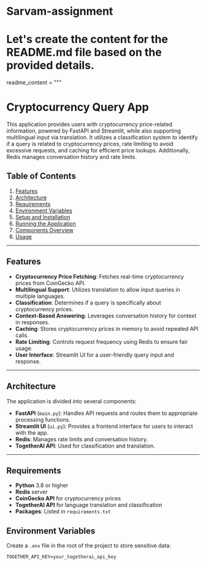 # Sarvam-assignment
# Let's create the content for the README.md file based on the provided details.

readme_content = """
# Cryptocurrency Query App

This application provides users with cryptocurrency price-related information, powered by FastAPI and Streamlit, while also supporting multilingual input via translation. It utilizes a classification system to identify if a query is related to cryptocurrency prices, rate limiting to avoid excessive requests, and caching for efficient price lookups. Additionally, Redis manages conversation history and rate limits.

## Table of Contents
1. [Features](#features)
2. [Architecture](#architecture)
3. [Requirements](#requirements)
4. [Environment Variables](#environment-variables)
5. [Setup and Installation](#setup-and-installation)
6. [Running the Application](#running-the-application)
7. [Components Overview](#components-overview)
8. [Usage](#usage)

---

## Features
- **Cryptocurrency Price Fetching**: Fetches real-time cryptocurrency prices from CoinGecko API.
- **Multilingual Support**: Utilizes translation to allow input queries in multiple languages.
- **Classification**: Determines if a query is specifically about cryptocurrency prices.
- **Context-Based Answering**: Leverages conversation history for context in responses.
- **Caching**: Stores cryptocurrency prices in memory to avoid repeated API calls.
- **Rate Limiting**: Controls request frequency using Redis to ensure fair usage.
- **User Interface**: Streamlit UI for a user-friendly query input and response.

---

## Architecture
The application is divided into several components:
- **FastAPI** (`main.py`): Handles API requests and routes them to appropriate processing functions.
- **Streamlit UI** (`ui.py`): Provides a frontend interface for users to interact with the app.
- **Redis**: Manages rate limits and conversation history.
- **TogetherAI API**: Used for classification and translation.

---

## Requirements
- **Python** 3.8 or higher
- **Redis** server
- **CoinGecko API** for cryptocurrency prices
- **TogetherAI API** for language translation and classification
- **Packages**: Listed in `requirements.txt`

## Environment Variables
Create a `.env` file in the root of the project to store sensitive data:

```plaintext
TOGETHER_API_KEY=your_togetherai_api_key
